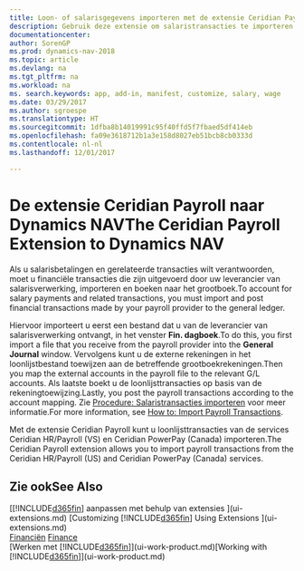 ```yaml
---
title: Loon- of salarisgegevens importeren met de extensie Ceridian Payroll
description: Gebruik deze extensie om salaristransacties te importeren vanuit de services Ceridian HR/Payroll (VS) en Ceridian PowerPay (Canada).
documentationcenter: 
author: SorenGP
ms.prod: dynamics-nav-2018
ms.topic: article
ms.devlang: na
ms.tgt_pltfrm: na
ms.workload: na
ms. search.keywords: app, add-in, manifest, customize, salary, wage
ms.date: 03/29/2017
ms.author: sgroespe
ms.translationtype: HT
ms.sourcegitcommit: 1dfba8b14019991c95f40ffd5f7fbaed5df414eb
ms.openlocfilehash: fa09e3618712b1a3e158d8027eb51bcb8cb0333d
ms.contentlocale: nl-nl
ms.lasthandoff: 12/01/2017

---
```

# <a name="the-ceridian-payroll-extension-to-dynamics-nav"></a><span data-ttu-id="9b251-103">De extensie Ceridian Payroll naar Dynamics NAV</span><span class="sxs-lookup"><span data-stu-id="9b251-103">The Ceridian Payroll Extension to Dynamics NAV</span></span>
<span data-ttu-id="9b251-104">Als u salarisbetalingen en gerelateerde transacties wilt verantwoorden, moet u financiële transacties die zijn uitgevoerd door uw leverancier van salarisverwerking, importeren en boeken naar het grootboek.</span><span class="sxs-lookup"><span data-stu-id="9b251-104">To account for salary payments and related transactions, you must import and post financial transactions made by your payroll provider to the general ledger.</span></span>

<span data-ttu-id="9b251-105">Hiervoor importeert u eerst een bestand dat u van de leverancier van salarisverwerking ontvangt, in het venster **Fin. dagboek**.</span><span class="sxs-lookup"><span data-stu-id="9b251-105">To do this, you first import a file that you receive from the payroll provider into the **General Journal** window.</span></span> <span data-ttu-id="9b251-106">Vervolgens kunt u de externe rekeningen in het loonlijstbestand toewijzen aan de betreffende grootboekrekeningen.</span><span class="sxs-lookup"><span data-stu-id="9b251-106">Then you map the external accounts in the payroll file to the relevant G/L accounts.</span></span> <span data-ttu-id="9b251-107">Als laatste boekt u de loonlijsttransacties op basis van de rekeningtoewijzing.</span><span class="sxs-lookup"><span data-stu-id="9b251-107">Lastly, you post the payroll transactions according to the account mapping.</span></span> <span data-ttu-id="9b251-108">Zie [Procedure: Salaristransacties importeren](finance-how-import-payroll-transactions.md) voor meer informatie.</span><span class="sxs-lookup"><span data-stu-id="9b251-108">For more information, see [How to: Import Payroll Transactions](finance-how-import-payroll-transactions.md).</span></span>

<span data-ttu-id="9b251-109">Met de extensie Ceridian Payroll kunt u loonlijsttransacties van de services Ceridian HR/Payroll (VS) en Ceridian PowerPay (Canada) importeren.</span><span class="sxs-lookup"><span data-stu-id="9b251-109">The Ceridian Payroll extension allows you to import payroll transactions from the Ceridian HR/Payroll (US) and Ceridian PowerPay (Canada) services.</span></span>

## <a name="see-also"></a><span data-ttu-id="9b251-110">Zie ook</span><span class="sxs-lookup"><span data-stu-id="9b251-110">See Also</span></span>
<span data-ttu-id="9b251-111">[[!INCLUDE[d365fin](includes/d365fin_md.md)] aanpassen met behulp van extensies ](ui-extensions.md)  </span><span class="sxs-lookup"><span data-stu-id="9b251-111">[Customizing [!INCLUDE[d365fin](includes/d365fin_md.md)] Using Extensions ](ui-extensions.md)  </span></span>  
<span data-ttu-id="9b251-112">[Financiën](finance.md)  </span><span class="sxs-lookup"><span data-stu-id="9b251-112">[Finance](finance.md)  </span></span>  
<span data-ttu-id="9b251-113">[Werken met [!INCLUDE[d365fin](includes/d365fin_md.md)]](ui-work-product.md)</span><span class="sxs-lookup"><span data-stu-id="9b251-113">[Working with [!INCLUDE[d365fin](includes/d365fin_md.md)]](ui-work-product.md)</span></span>

